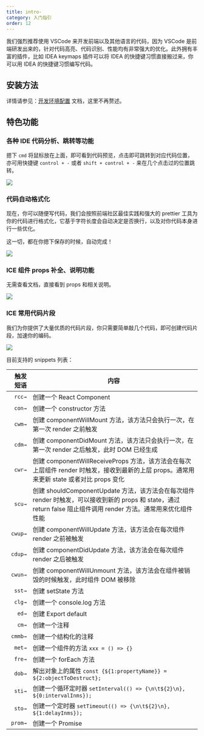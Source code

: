 ```yaml
---
title: intro-
category: 入门指引
order: 12
---
```


我们强烈推荐使用 VSCode 来开发前端以及其他语言的代码，因为 VSCode 是前端研发出来的，针对代码高亮、代码识别、性能均有非常强大的优化。此外拥有丰富的插件，比如 IDEA keymaps 插件可以将 IDEA 的快捷键习惯直接搬过来，你可以用 IDEA 的快捷键习惯编写代码。

## 安装方法

详情请参见：[开发环境配置](/docs/guide/environment) 文档，这里不再赘述。

## 特色功能

### 各种 IDE 代码分析、跳转等功能

摁下 `cmd` 将鼠标放在上面，即可看到代码预览，点击即可跳转到对应代码位置，亦可用快捷键 `control + -` 或者 `shift + control + -` 来在几个点击过的位置跳转。

![](https://img.alicdn.com/tfs/TB1GJoVdwoQMeJjy1XaXXcSsFXa-1864-1100.gif)

### 代码自动格式化

现在，你可以随便写代码，我们会按照前端社区最佳实践和强大的 prettier 工具为你的代码进行格式化，它基于字符长度会自动决定是否换行，以及对你代码本身进行一些优化。

这一切，都在你摁下保存的时候，自动完成！

![](https://img.alicdn.com/tfs/TB1R0cVdwoQMeJjy1XaXXcSsFXa-2014-1104.gif)

### ICE 组件 props 补全、说明功能

无需查看文档，直接看到 props 和相关说明。

![](https://img.alicdn.com/tfs/TB1rstddUgQMeJjy0FjXXaExFXa-2070-640.gif)

### ICE 常用代码片段

我们为你提供了大量优质的代码片段，你只需要简单敲几个代码，即可创建代码片段，加速你的编码。

![](https://img.alicdn.com/tfs/TB1ZWfUXqagSKJjy0FbXXa.mVXa-1244-700.gif)

目前支持的 snippets 列表：

| 触发短语 | 内容                                                                                                                                                               |
| -------: | ------------------------------------------------------------------------------------------------------------------------------------------------------------------ |
|   `rcc→` | 创建一个 React Component                                                                                                                                           |
|   `con→` | 创建一个 constructor 方法                                                                                                                                          |
|   `cwm→` | 创建 componentWillMount 方法，该方法只会执行一次，在第一次 render 之前触发                                                                                         |
|   `cdm→` | 创建 componentDidMount 方法，该方法只会执行一次，在第一次 render 之后触发，此时 DOM 已经生成                                                                       |
|   `cwr→` | 创建 componentWillReceiveProps 方法，该方法会在每次上层组件 render 时触发，接收到最新的上层 props。通常用来更新 state 或者对比 props 变化                          |
|   `scu→` | 创建 shouldComponentUpdate 方法，该方法会在每次组件 render 时触发，可以接收到新的 props 和 state，通过 return false 阻止组件调用 render 方法。通常用来优化组件性能 |
|  `cwup→` | 创建 componentWillUpdate 方法，该方法会在每次组件 render 之前被触发                                                                                                |
|  `cdup→` | 创建 componentDidUpdate 方法，该方法会在每次组件 render 之后被触发                                                                                                 |
|  `cwun→` | 创建 componentWillUnmount 方法，该方法会在组件被销毁的时候触发，此时组件 DOM 被移除                                                                                |
|   `sst→` | 创建 setState 方法                                                                                                                                                 |
|   `clg→` | 创建一个 console.log 方法                                                                                                                                          |
|    `ed→` | 创建 Export default                                                                                                                                                |
|    `cm→` | 创建一个注释                                                                                                                                                       |
|  `cmmb→` | 创建一个结构化的注释                                                                                                                                               |
|   `met→` | 创建一个组件的方法 `xxx = () => {}`                                                                                                                                |
|   `fre→` | 创建一个 forEach 方法                                                                                                                                              |
|   `dob→` | 解出对象上的属性 `const {${1:propertyName}} = ${2:objectToDestruct};`                                                                                              |
|   `sti→` | 创建一个循环定时器 `setInterval(() => {\n\t${2}\n}, ${0:intervalInms});`                                                                                           |
|   `sto→` | 创建一个定时器 `setTimeout(() => {\n\t${2}\n}, ${1:delayInms});`                                                                                                   |
|  `prom→` | 创建一个 Promise                                                                                                                                                   |
